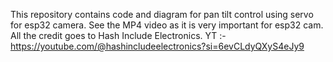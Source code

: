 This repository contains code and diagram for pan tilt control using servo for esp32 camera.
See the MP4 video as it is very important for esp32 cam.
All the credit goes to Hash Include Electronics. YT :- https://youtube.com/@hashincludeelectronics?si=6evCLdyQXyS4eJy9
